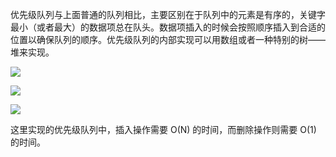 优先级队列与上面普通的队列相比，主要区别在于队列中的元素是有序的，关键字最小（或者最大）的数据项总在队头。数据项插入的时候会按照顺序插入到合适的位置以确保队列的顺序。优先级队列的内部实现可以用数组或者一种特别的树——堆来实现。

![](https://youpaiyun.zongqilive.cn/image/006tKfTcly1g0ebr0hv6tj30qk0d874m.jpg)

![](https://youpaiyun.zongqilive.cn/image/006tKfTcly1g0ebrjna5cj30t40va0ti.jpg)

![](https://youpaiyun.zongqilive.cn/image/006tKfTcly1g0ebrsvoj7j30sm1580tr.jpg)

这里实现的优先级队列中，插入操作需要 O(N) 的时间，而删除操作则需要 O(1) 的时间。

